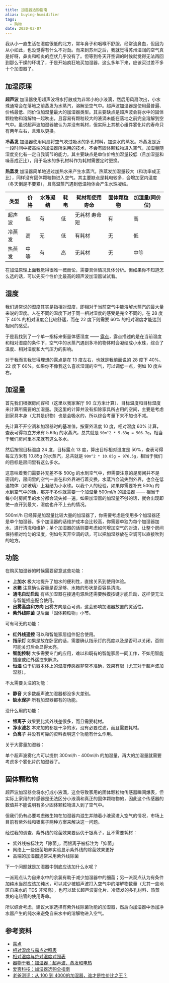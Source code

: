 ```yaml
---
title: 加湿器选购指南
alias: buying-humidifier
tags:
  - 购物
date: 2020-02-07
---
```

我从小一直生活在湿度很低的北方，常年鼻子和咽喉不舒服，经常流鼻血，但因为从小如此，也没觉得有什么不对劲。而来到苏州之后，我就觉得苏州湿润的空气真是好呀，鼻炎和咽炎的症状几乎没有了。但等到冬天开空调的时候就觉得无法再回到那么干燥的环境了，于是开始疯狂地买加湿器，这么多年下来，应该买过差不多十个加湿器了。

## 加湿原理

**超声波** 加湿器使用超声波将水打散成为非常小的小液滴，然后用风扇吹出，小水珠通常会在落地之前蒸发为水蒸汽，溶解至空气中。超声波加湿器是使用最普遍、价格最低、同价位加湿量最大的加湿器类型。其主要缺点是超声波会将水中的固体颗粒物和溶解物一起吹出，且容易有颗粒较大的液滴未能在落地之前完全溶解到空气中。虽说超声波加湿器被认为并没有耗材，但实际上其核心组件雾化片的寿命只有两年左右，且难以更换。

**冷蒸发** 加湿器使用风扇将空气吹过吸水的多孔材料，加速水的蒸发。冷蒸发是近一段时间中被高端的加湿器所采用的技术，不会有固体颗粒物进入空气，加湿量随湿度变化有一定自我调节的能力。其主要缺点是单位价格加湿量较低（且加湿量和噪音成正比），用于吸水的多孔材料作为耗材需要定时更换。

**热蒸发** 加湿器简单地通过加热水来产生水蒸汽。热蒸发加湿量较大（和功率成正比），同样没有固体颗粒物进入空气。其主要缺点是耗电较多，会增加室内温度（冬天倒是不要紧），且高温蒸汽遇到低温物体会产生水珠凝结。

| 类型   | 价格 | 水珠凝结 | 耗电 | 耗材和使用寿命 | 固体颗粒物 | 加湿量(同价位) |
| ------ | -------- | ---- | -------- | ---- | -------------- | ---------- |
| 超声波 | 低   |   有    |  低 |     无耗材 寿命短      |  有     |    高      |
| 冷蒸发 | 高  |  无     | 低  |   有耗材        |   无      |      低       |
| 热蒸发 |  中等   |    有  |  高  |  无耗材        |   无       |     中等        |

在加湿原理上面我觉得很难一概而论，需要具体情况具体分析。但如果你不知道怎么选的话，可以先买个性价比最高的超声波加湿器试试看。

## 湿度
我们通常说的湿度其实是指相对湿度，即相对于当前空气中能溶解水蒸汽的最大量来说的湿度。人在不同的温度下对于同一相对湿度的感受是完全不同的，在 28 度下 40% 的相对湿度会比较舒适，而在 22 度下则需要 60% 的相对湿度才能达到相同的感受。

于是我找到了一个单一指标来衡量体感湿度 —— [露点](https://zh.wikipedia.org/zh-cn/%E9%9C%B2%E7%82%B9)，露点描述的是在当前温度和相对湿度的条件下，空气中的水蒸汽遇到多冷的物体时会凝结成小水珠，综合了温度、相对湿度和大气压力的影响。

对于我而言我觉得理想的露点是在 13 度左右，也就是我前面说的 28 度下 40%、22 度下 60%。如果你不像我这么喜欢湿润的空气，可以调低一点，例如 10 度左右。

## 加湿量
首先我们根据房间容积（这里以我家客厅 90 立方米计算）、目标温度和目标湿度来计算所需要的加湿量。我这里的计算并没有扣除家具所占用的空间，主要是考虑到家具本身（尤其是织物）也是会吸水的，所以综合考量下来不加也不减。

先计算不开空调和加湿器时的基准值，按室外温度 10 度，相对湿度 60% 计算，查表可得每立方米有 5.63g 的水蒸汽，总共就是 `90m^2 * 5.63g = 506.7g`，相当于我们房间里本来就有这么多水。

然后按照目标温度 24 度，目标露点 13 度，算出目标相对湿度是 50%，查表可得每立方米有 10.85g 的水蒸汽，总共就是 `90m^2 * 10.85g = 976.5g`，相当于我们的目标是房间里有这么多水。

这意味着我们需要补充差不多 500g 的水到空气中，但需要注意的是房间并不是密闭的，房间里的空气一直在和外界进行着交换，水蒸汽会流失到外界，也会在低温物体（如玻璃）上凝结为小水珠。以我个人的经验，如果你需要补充 500g 的水到空气中的话，那差不多你就需要一个加湿量 500ml/h 的加湿器 —— 相当于每小时房间里的水分都会流失掉一遍。如果加湿器的加湿量不够的话，就会出现即使一直开到最大，湿度也升不上去的情况。

500ml/h 已经算是加湿量比较大量的加湿器了，你需要考虑是使用多个加湿器还是单个加湿器。多个加湿器的话维护成本会比较高，你需要单独为每个加湿器加水、进行清洗和维护；单个加湿器的话则要考虑如何增加空气的对流，让整个房间保持相对均匀的湿度，例如冬天开空调的话，可以把加湿器放在空调可以直接吹到的地方。

## 功能

在购买加湿器的时候需要留意这些功能：

- **上加水** 极大地提升了加水的便利性，直接关系到使用体验。
- **水箱** 注意确认容量是否足够、水箱的形状是否容易清洗。
- **通电自动启动** 有些加湿器在接通电源后还需要触摸按键才能启动，这样便无法与智能插座配合使用。
- **出雾高度和方向** 出雾方向是否可调，这会影响加湿器放置的灵活性。
- **紫外线除菌** 见后面「固体颗粒物」小节。

可有可无的功能：

- **红外线遥控** 可以和智能家居组件配合使用。
- **指示灯** 如果是放在卧室的话，需要确认指示灯的亮度以及是否可以关闭，否则可能关灯后会显得太亮。
- **智能控制** 大多需要专门的应用，难以和既有的智能家居一同工作，不如用智能插座或红外遥控来解决。
- **恒湿** 位于机器本体上的湿度传感器非常不准确，效果有限（尤其对于超声波加湿器）。

不太需要关注的功能：

- **静音** 大多数超声波加湿器都没多大差别。
- **缺水保护** 所有加湿器都有的功能。

没什么用的功能：

- **银离子** 效果要比紫外线差很多，而且需要耗材。
- **净水滤芯** 本来加的都是干净的水，没有必要过滤，而且需要耗材。
- **负离子** 并没有可靠的资料表明这个功能有什么作用。

关于大雾量加湿器：

单个超声波雾化片可以提供 300ml/h - 400ml/h 的加湿量，再大的加湿量就需要考虑多个雾化片的加湿器了。

## 固体颗粒物
超声波加湿器会将水打成小液滴，这会导致家用的固体颗粒物传感器瞬间爆表，但实际上家用的传感器是无法区分小液滴和真正的固体颗粒物的，因此这个传感器的数值并不能说明有多少固体颗粒物进入到了空气中。

但我们仍有必要考虑微生物在加湿器内滋生并随着小液滴进入空气的情况，市场上目前有紫外线和银离子两种方案来解决这一问题。

经过我的调查，紫外线的除菌效果要远优于银离子，且不需要耗材：

- 紫外线被标注为「除菌」，而银离子被标注为「抑菌」
- 网络上一些细菌培养实验显示紫外线的除菌效果更好
- 高端的加湿器通常采用紫外线除菌

下一个问题就是加湿器中到底应该加什么水呢？

一派观点认为自来水中的余氯有助于减少加湿器中的细菌；另一派观点认为有条件加纯水当然应该加纯水，可以减少被超声波打入空气中的溶解物数量（尤其一些地区自来水的 TDS 非常高），也可以延长超声波雾化片、冷蒸发的多孔材料、热蒸发的电热管的使用寿命。

所以综合考虑，建议大家选择有紫外线除菌功能的加湿器，然后向加湿器中添加净水器产生的纯水来避免自来水中的溶解物进入空气。

## 参考资料

- [露点](https://zh.wikipedia.org/zh-cn/%E9%9C%B2%E7%82%B9)
- [相对湿度与露点对照表](https://www.mrfixitbali.com/images/articleimages/dew-point-chart-full.pdf)
- [相对湿度与绝对湿度对照表](http://rolfb.ch/tools/thtable.php?tmin=0&tmax=46&tstep=1&hmin=5&hmax=100&hstep=5&acc=2&calculate=calculate)
- [器物于我：加湿器：超声波、蒸发和电热](https://www.qwyw.org/archives/2136)
- [爱否科技：加湿器选购全指南](https://www.ifanr.com/1164823)
- [老爸测评：从 100 到 4000的加湿器，谁才是性价比之王？ ](https://post.smzdm.com/p/apzeo089/)
